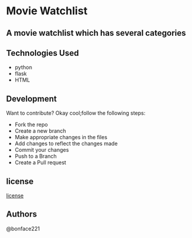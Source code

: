 # Movie Watchlist

## A movie watchlist which has several categories

## Technologies Used

<ul>
    <li>python</li>
    <li>flask</li>
    <li>HTML</li>
</ul>

## Development

Want to contribute? Okay cool;follow the following steps:

<ul>
   <li>Fork the repo</li>
   <li>Create a new branch</li>
   <li>Make appropriate changes in the files</li>
   <li>Add changes to reflect the changes made</li>
   <li>Commit your changes</li>
   <li>Push to a Branch</li>
   <li>Create a Pull request</li>
</ul>

## license

[license](/LICENSE)

## Authors

@bonface221

